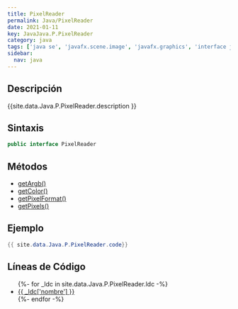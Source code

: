 ```yaml
---
title: PixelReader
permalink: Java/PixelReader
date: 2021-01-11
key: JavaJava.P.PixelReader
category: java
tags: ['java se', 'javafx.scene.image', 'javafx.graphics', 'interface java', 'JavaFX 2.2']
sidebar: 
  nav: java
---
```


## Descripción
{{site.data.Java.P.PixelReader.description }}

## Sintaxis
~~~java
public interface PixelReader
~~~

## Métodos
* [getArgb()](/Java/PixelReader/getArgb)
* [getColor()](/Java/PixelReader/getColor)
* [getPixelFormat()](/Java/PixelReader/getPixelFormat)
* [getPixels()](/Java/PixelReader/getPixels)

## Ejemplo
~~~java
{{ site.data.Java.P.PixelReader.code}}
~~~

## Líneas de Código
<ul>
{%- for _ldc in site.data.Java.P.PixelReader.ldc -%}
   <li>
       <a href="{{_ldc['url'] }}">{{ _ldc['nombre'] }}</a>
   </li>
{%- endfor -%}
</ul>

